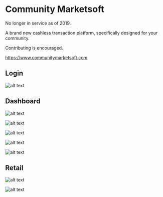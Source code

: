 # Community Marketsoft

No longer in service as of 2019.

A brand new cashless transaction platform, specifically designed for your community.

Contributing is encouraged.

https://www.communitymarketsoft.com

## Login

![alt text](https://github.com/sw1pe/Community-Marketsoft/blob/master/Screen%20Shots/4.PNG)

## Dashboard

![alt text](https://github.com/sw1pe/Community-Marketsoft/blob/master/Screen%20Shots/1.PNG)

![alt text](https://github.com/sw1pe/Community-Marketsoft/blob/master/Screen%20Shots/2.PNG)

![alt text](https://github.com/sw1pe/Community-Marketsoft/blob/master/Screen%20Shots/3.PNG)

![alt text](https://github.com/sw1pe/Community-Marketsoft/blob/master/Screen%20Shots/8.PNG)

![alt text](https://github.com/sw1pe/Community-Marketsoft/blob/master/Screen%20Shots/5.PNG)

## Retail

![alt text](https://github.com/sw1pe/Community-Marketsoft/blob/master/Screen%20Shots/6.PNG)

![alt text](https://github.com/sw1pe/Community-Marketsoft/blob/master/Screen%20Shots/7.PNG)


